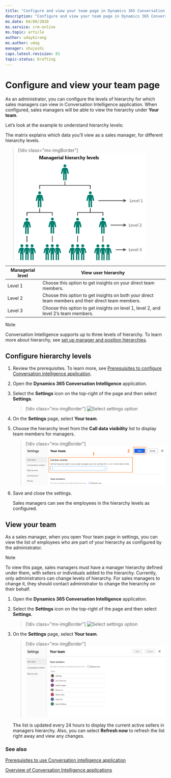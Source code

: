 ```yaml
---
title: "Configure and view your team page in Dynamics 365 Conversation Intelligence application | MicrosoftDocs"
description: "Configure and view your team page in Dynamics 365 Conversation Intelligence application "
ms.date: 04/09/2020
ms.service: crm-online
ms.topic: article
author: udaykirang
ms.author: udag
manager: shujoshi
caps.latest.revision: 01
topic-status: Drafting
---
```


# Configure and view your team page

As an administrator, you can configure the levels of hierarchy for which sales managers can view in Conversation Intelligence application. When configured, sales managers will be able to view the hierarchy under **Your team**.

Let’s look at the example to understand hierarchy levels:

The matrix explains which data you’ll view as a sales manager, for different hierarchy levels. 

> [!div class="mx-imgBorder"]
> ![Understand managerial hierarchy levels](media/si-app-admin-manager-hierarchy-levels.png "Understand managerial hierarchy levels")

| Managerial level	| View user hierarchy |
|-------------------|---------------------|
| Level 1 | Choose this option to get insights on your direct team members. |
| Level 2 | Choose this option to get insights on both your direct team members and their direct team members. |
| Level 3 | Choose this option to get insights on level 1, level 2, and level 2’s team members. |

>[!NOTE]
>Conversation Intelligence supports up to three levels of hierarchy. To learn more about hierarchy, see [set up manager and position hierarchies](https://docs.microsoft.com/power-platform/admin/hierarchy-security#set-up-manager-and-position-hierarchies).

## Configure hierarchy levels

1.	Review the prerequisites. To learn more, see [Prerequisites to configure Conversation intelligence application](prereq-sales-insights-app.md).

2.	Open the **Dynamics 365 Conversation Intelligence** application. 

3.	Select the **Settings** icon on the top-right of the page and then select **Settings**.

    > [!div class="mx-imgBorder"]
    > ![Select settings option](media/si-app-admin-select-settings.png "Select settings option")

4.	On the **Settings** page, select **Your team**. 

5.	Choose the hierarchy level from the **Call data visibility** list to display team members for managers.

    > [!div class="mx-imgBorder"]
    > ![Choose the hierarchy level](media/si-app-admin-configure-your-page-settings.png "Choose the hierarchy level")

6.	Save and close the settings.

    Sales managers can see the employees in the hierarchy levels as configured.

## View your team

As a sales manager, when you open Your team page in settings, you can view the list of employees who are part of your hierarchy as configured by the administrator. 

>[!NOTE]
>To view this page, sales managers must have a manager hierarchy defined under them, with sellers or individuals added to the hierarchy. Currently, only administrators can change levels of hierarchy. For sales managers to change it, they should contact administrator to change the hierarchy on their behalf.

1.	Open the **Dynamics 365 Conversation Intelligence** application. 

2.	Select the **Settings** icon on the top-right of the page and then select **Settings**.

    > [!div class="mx-imgBorder"]
    > ![Select settings option](media/si-app-admin-select-settings.png "Select settings option")

3.	On the **Settings** page, select **Your team**. 
    
    > [!div class="mx-imgBorder"]
    > ![View your team members](media/si-app-admin-view-your-team-members.png "View your team members")

    The list is updated every 24 hours to display the current active sellers in managers hierarchy. Also, you can select **Refresh now** to refresh the list right away and view any changes.

### See also

[Prerequisites to use Conversation intelligence application](prereq-sales-insights-app.md)

[Overview of Conversation Intelligence applications](../sales/dynamics365-sales-insights-app.md)
